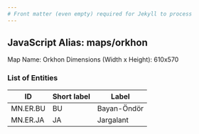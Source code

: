 ```yaml
---
# Front matter (even empty) required for Jekyll to process
---
```


## JavaScript Alias: maps/orkhon

Map Name: Orkhon
Dimensions (Width x Height): 610x570





### List of Entities

ID | Short label | Label
---|---|---|
MN.ER.BU | BU | Bayan-Öndör
MN.ER.JA | JA | Jargalant